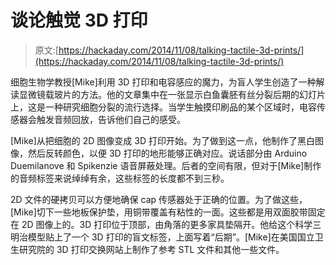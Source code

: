 # 谈论触觉 3D 打印

> 原文:[https://hackaday.com/2014/11/08/talking-tactile-3d-prints/](https://hackaday.com/2014/11/08/talking-tactile-3d-prints/)

细胞生物学教授[Mike]利用 3D 打印和电容感应的魔力，为盲人学生创造了一种解读显微镜载玻片的方法。他的文章集中在一张显示白鱼囊胚有丝分裂后期的幻灯片上，这是一种研究细胞分裂的流行选择。当学生触摸印刷品的某个区域时，电容传感器会触发音频回放，告诉他们自己的感受。

[Mike]从把细胞的 2D 图像变成 3D 打印开始。为了做到这一点，他制作了黑白图像，然后反转颜色，以便 3D 打印的地形能够正确对应。说话部分由 Arduino Duemilanove 和 Spikenzie 语音屏蔽处理。后者的空间有限，但对于[Mike]制作的音频标签来说绰绰有余，这些标签的长度都不到三秒。

2D 文件的硬拷贝可以方便地确保 cap 传感器处于正确的位置。为了做这些，[Mike]切下一些地板保护垫，用铜带覆盖有粘性的一面。这些都是用双面胶带固定在 2D 图像上的。3D 打印位于顶部，由角落的更多家具垫隔开。他给这个科学三明治模型贴上了一个 3D 打印的盲文标签，上面写着“后期”。[Mike]在美国国立卫生研究院的 3D 打印交换网站上制作了参考 STL 文件和其他一些文件。